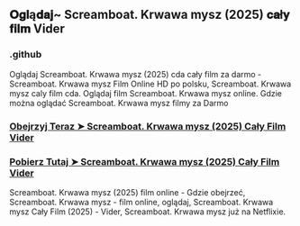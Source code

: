 ## 𝐎𝐠𝐥ą𝐝𝐚𝐣~ Screamboat. Krwawa mysz (2025) 𝐜𝐚ł𝐲 𝐟𝐢𝐥𝐦 Vider

### .github

Oglądaj Screamboat. Krwawa mysz (2025) cda cały film za darmo - Screamboat. Krwawa mysz Film Online HD po polsku, Screamboat. Krwawa mysz caly film cda. Oglądaj film Screamboat. Krwawa mysz online. Gdzie można oglądać Screamboat. Krwawa mysz filmy za Darmo

### [Obejrzyj Teraz ➤ Screamboat. Krwawa mysz (2025) Cały Film Vider](https://watching4khdmovies.blogspot.com/2025/04/screamboat.html)

### [Pobierz Tutaj ➤ Screamboat. Krwawa mysz (2025) Cały Film Vider](https://watching4khdmovies.blogspot.com/2025/04/screamboat.html)

Screamboat. Krwawa mysz (2025) film online - Gdzie obejrzeć, Screamboat. Krwawa mysz - film online, oglądaj, Screamboat. Krwawa mysz Cały Film (2025) - Vider, Screamboat. Krwawa mysz już na Netflixie.

